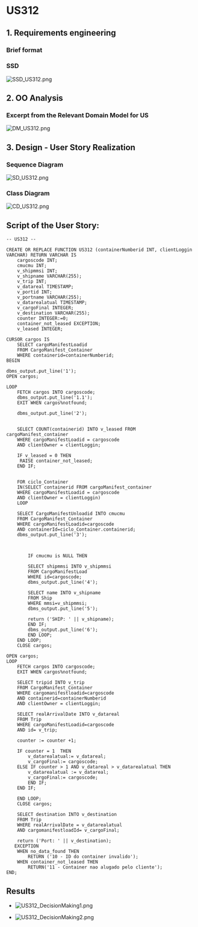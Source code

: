 # US312


## 1. Requirements engineering

### Brief format


### SSD

![SSD_US312.png](US312_SSD.png)


## 2. OO Analysis


### Excerpt from the Relevant Domain Model for US

![DM_US312.png](US312_DM.png)


## 3. Design - User Story Realization


### Sequence Diagram

![SD_US312.png](US312_SD.png)

### Class Diagram

![CD_US312.png](US312_CD.png)

## Script of the User Story:

    -- US312 --

    CREATE OR REPLACE FUNCTION US312 (containerNumberid INT, clientLoggin VARCHAR) RETURN VARCHAR IS
        cargoscode INT;
        cmucmu INT;
        v_shipmmsi INT;
        v_shipname VARCHAR(255);
        v_trip INT;
        v_datareal TIMESTAMP;
        v_portid INT;
        v_portname VARCHAR(255);
        v_datarealatual TIMESTAMP;
        v_cargoFinal INTEGER;
        v_destination VARCHAR(255);
        counter INTEGER:=0;
        container_not_leased EXCEPTION;
        v_leased INTEGER;

    CURSOR cargos IS
        SELECT cargoManifestLoadid
        FROM CargoManifest_Container
        WHERE containerid=containerNumberid;
    BEGIN

    dbms_output.put_line('1');
    OPEN cargos;

    LOOP 
        FETCH cargos INTO cargoscode;
        dbms_output.put_line('1.1');
        EXIT WHEN cargos%notfound;
        
        dbms_output.put_line('2');
        
        
        SELECT COUNT(containerid) INTO v_leased FROM cargoManifest_container
        WHERE cargoManifestLoadid = cargoscode 
        AND clientOwner = clientLoggin;
        
        IF v_leased = 0 THEN
         RAISE container_not_leased;
        END IF;
        
        
        FOR ciclo_Container
        IN(SELECT containerid FROM cargoManifest_container
        WHERE cargoManifestLoadid = cargoscode 
        AND clientOwner = clientLoggin)
        LOOP 
        
        SELECT CargoManifestUnloadid INTO cmucmu
        FROM CargoManifest_Container
        WHERE cargoManifestLoadid=cargoscode
        AND containerId=ciclo_Container.containerid;
        dbms_output.put_line('3');

            
            
            IF cmucmu is NULL THEN

            SELECT shipmmsi INTO v_shipmmsi
            FROM CargoManifestLoad
            WHERE id=cargoscode;
            dbms_output.put_line('4');

            SELECT name INTO v_shipname
            FROM Ship 
            WHERE mmsi=v_shipmmsi;
            dbms_output.put_line('5');

            return ('SHIP: ' || v_shipname);
            END IF;
            dbms_output.put_line('6');
            END LOOP;
        END LOOP;
        CLOSE cargos;

    OPEN cargos;
    LOOP 
        FETCH cargos INTO cargoscode;
        EXIT WHEN cargos%notfound;
        
        SELECT tripid INTO v_trip
        FROM CargoManifest_Container
        WHERE cargomanifestloadid=cargoscode
        AND containerid=containerNumberid
        AND clientOwner = clientLoggin;
        
        SELECT realArrivalDate INTO v_datareal
        FROM Trip
        WHERE cargoManifestLoadid=cargoscode
        AND id= v_trip;
                   
        counter := counter +1;
        
        IF counter = 1  THEN
            v_datarealatual:= v_datareal;
            v_cargoFinal:= cargoscode;
        ELSE IF counter > 1 AND v_datareal > v_datarealatual THEN
            v_datarealatual := v_datareal;
            v_cargoFinal:= cargoscode;
            END IF;
        END IF;
        
        END LOOP;
        CLOSE cargos;

        SELECT destination INTO v_destination
        FROM Trip
        WHERE realArrivalDate = v_datarealatual
        AND cargomanifestloadId= v_cargoFinal;

        return ('Port: ' || v_destination);
       EXCEPTION
        WHEN no_data_found THEN
            RETURN ('10 - ID do container invalido');
        WHEN container_not_leased THEN
            RETURN('11 - Container nao alugado pelo cliente');
    END;


## Results

* ![US312_DecisionMaking1.png](US312_DecisionMaking1.png)

* ![US312_DecisionMaking2.png](US312_DecisionMaking2.png)
